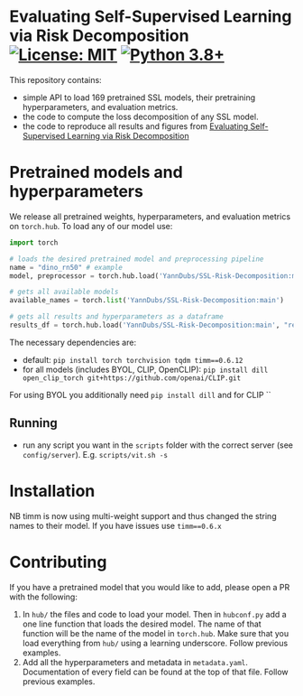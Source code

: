 # Evaluating Self-Supervised Learning via Risk Decomposition [![License: MIT](https://img.shields.io/badge/License-MIT-yellow.svg)](https://github.com/YannDubs/lossyless/blob/main/LICENSE) [![Python 3.8+](https://img.shields.io/badge/python-3.9+-blue.svg)](https://www.python.org/downloads/release/python-390/)

This repository contains:
- simple API to load 169 pretrained SSL models, their pretraining hyperparameters, and evaluation metrics.
- the code to compute the loss decomposition of any SSL model.
- the code to reproduce all results and figures from [Evaluating Self-Supervised Learning via Risk Decomposition](URL)

# Pretrained models and hyperparameters

We release all pretrained weights, hyperparameters, and evaluation metrics on `torch.hub`.
To load any of our model use:

```python
import torch

# loads the desired pretrained model and preprocessing pipeline
name = "dino_rn50" # example
model, preprocessor = torch.hub.load('YannDubs/SSL-Risk-Decomposition:main', name)

# gets all available models 
available_names = torch.list('YannDubs/SSL-Risk-Decomposition:main')

# gets all results and hyperparameters as a dataframe 
results_df = torch.hub.load('YannDubs/SSL-Risk-Decomposition:main', "results_df")
```

The necessary dependencies are: 
- default: `pip install torch torchvision tqdm timm==0.6.12`
- for all models (includes BYOL, CLIP, OpenCLIP): `pip install dill open_clip_torch git+https://github.com/openai/CLIP.git`

For using BYOL you additionally need `pip install dill` and for CLIP ``

## Running
- run any script you want in the `scripts` folder with the correct server (see `config/server`). E.g. `scripts/vit.sh -s `

# Installation


NB timm is now using multi-weight support and thus changed the string names to their model. If you have issues use `timm==0.6.x`

# Contributing

If you have a pretrained model that you would like to add, please open a PR with the following:
1. In `hub/` the files and code to load your model. Then in `hubconf.py` add a one line function that loads the desired model. The name of that function will be the name of the model in `torch.hub`. Make sure that you load everything from `hub/` using a learning underscore. Follow previous examples.
2. Add all the hyperparameters and metadata in `metadata.yaml`. Documentation of every field can be found at the top of that file. Follow previous examples. 